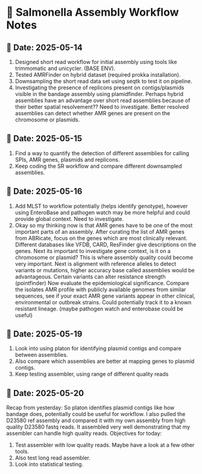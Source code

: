 # 🧬 Salmonella Assembly Workflow Notes

## 📅 Date: 2025-05-14

1. Designed short read workflow for initial assembly using tools like trimmomatic and unicycler. (BASE ENV).
2. Tested AMRFinder on hybrid dataset (required prokka installation).
3. Downsampling the short read data set using seqtk to test it on pipeline.
4. Investigating the presence of replicons present on contigs/plasmids visible in the bandage assembly using plamidfinder. Perhaps hybrid assemblies have an advantage over short read assemblies because of their better spatial resolvement?? Need to investigate. Better resolved assemblies can detect whether AMR genes are present on the chromosome or plasmids.

## 📅 Date: 2025-05-15

1. Find a way to quantify the detection of different assemblies for calling SPIs, AMR genes, plasmids and replicons.
2. Keep coding the SR workflow and compare different downsampled assemblies.

## 📅 Date: 2025-05-16

1. Add MLST to workflow potentially (helps identify genotype), however using EnteroBase and pathogen watch may be more helpful and could provide global context. Need to investigate.
2. Okay so my thinking now is that AMR genes have to be one of the most important parts of an assembly. After curating the list of AMR genes from ABRicate, focus on the genes which are most clinically relevant. Different databases like VFDB, CARD, ResFinder give descriptions on the genes.
Next its important to investigate gene context, is it on a chromosome or plasmid? This is where assembly quality could become very important.
Next is alignment with reference alleles to detect variants or mutations, higher accuracy base called assemblies would be advantageous. Certain variants can alter resistance strength (pointfinder)
Now evaluate the epidemiological significance. Compare the isolates AMR profile with publicly available genomes from similar sequences, see if your exact AMR gene variants appear in other clinical, environmental or outbreak strains. Could potentially track it to a known resistant lineage.
(maybe pathogen watch and enterobase could be useful)

## 📅 Date: 2025-05-19

1. Look into using platon for identifying plasmid contigs and compare between assemblies.
2. Also compare which assemblies are better at mapping genes to plasmid contigs.
3. Keep testing assembler, using range of different quality reads

## 📅 Date: 2025-05-20

Recap from yesterday: So platon identifies plasmid contigs like how bandage does, potentially could be useful for workflow. I also pulled the D23580 ref assembly and compared it with my own assembly from high quality D23580 fastq reads. It assembled very well demonstrating that my assembler can handle high quality reads.
Objectives for today:
1. Test assembler with low quality reads. Maybe have a look at a few other tools.
2. Also test long read assembler.
3. Look into statistical testing.
